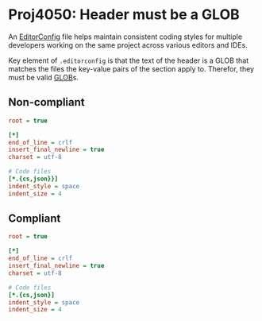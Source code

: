 # Proj4050: Header must be a GLOB
An [EditorConfig](https://editorconfig.org/) file helps maintain consistent coding
styles for multiple developers working on the same project across various
editors and IDEs.

Key element of `.editorconfig` is that the text of the header is a GLOB that
matches the files the key-value pairs of the section apply to. Therefor,
they must be valid [GLOB](https://spec.editorconfig.org/#glob-expressions)s.

## Non-compliant
``` INI
root = true

[*]
end_of_line = crlf
insert_final_newline = true
charset = utf-8

# Code files
[*.{cs,json}}]
indent_style = space
indent_size = 4
```

## Compliant
``` INI
root = true

[*]
end_of_line = crlf
insert_final_newline = true
charset = utf-8

# Code files
[*.{cs,json}]
indent_style = space
indent_size = 4
```